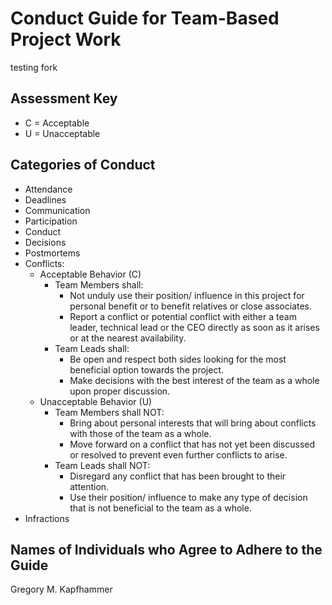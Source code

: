 # Conduct Guide for Team-Based Project Work

testing fork

## Assessment Key

* C = Acceptable
* U = Unacceptable

## Categories of Conduct

* Attendance
* Deadlines
* Communication
* Participation
* Conduct
* Decisions
* Postmortems
* Conflicts:
  * Acceptable Behavior (C)
    * Team Members shall:
      * Not unduly use their position/ influence in this project for personal benefit or to benefit relatives or close associates.
      * Report a conflict or potential conflict with either a team leader,
      technical lead or the CEO directly as soon as it arises or at the nearest
      availability.
    * Team Leads shall:
      * Be open and respect both sides looking for the most beneficial option
      towards the project.
      * Make decisions with the best interest of the team as a whole upon proper
      discussion. 
  * Unacceptable Behavior (U)
    * Team Members shall NOT:
      * Bring about personal interests that will bring about conflicts with
      those of the team as a whole.
      * Move forward on a conflict that has not yet been discussed or resolved
      to prevent even further conflicts to arise.
    * Team Leads shall NOT:
      * Disregard any conflict that has been brought to their attention.
      * Use their position/ influence to make any type of decision that is not
      beneficial to the team as a whole.
* Infractions

## Names of Individuals who Agree to Adhere to the Guide

Gregory M. Kapfhammer
